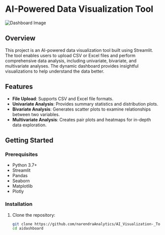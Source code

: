 # AI-Powered Data Visualization Tool

![Dashboard Image](path_to_your_image)

## Overview

This project is an AI-powered data visualization tool built using Streamlit. The tool enables users to upload CSV or Excel files and perform comprehensive data analysis, including univariate, bivariate, and multivariate analyses. The dynamic dashboard provides insightful visualizations to help understand the data better.

## Features

- **File Upload**: Supports CSV and Excel file formats.
- **Univariate Analysis**: Provides summary statistics and distribution plots.
- **Bivariate Analysis**: Generates scatter plots to examine relationships between two variables.
- **Multivariate Analysis**: Creates pair plots and heatmaps for in-depth data exploration.

## Getting Started

### Prerequisites

- Python 3.7+
- Streamlit
- Pandas
- Seaborn
- Matplotlib
- Plotly

### Installation

1. Clone the repository:
   ```sh
   git clone https://github.com/narendraAnalytics/AI_Visualization-_Tool.git
   cd aidashboard
